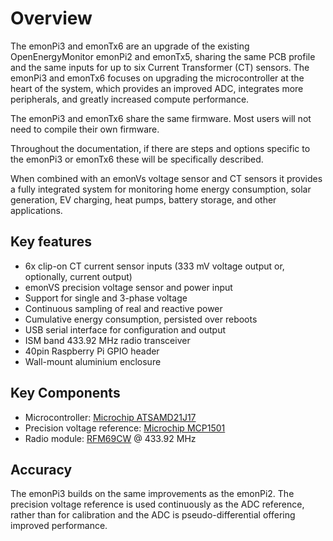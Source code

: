 # Overview

The emonPi3 and emonTx6 are an upgrade of the existing OpenEnergyMonitor emonPi2 and emonTx5, sharing the same PCB profile and the same inputs for up to six Current Transformer (CT) sensors. The emonPi3 and emonTx6 focuses on upgrading the microcontroller at the heart of the system, which provides an improved ADC, integrates more peripherals, and greatly increased compute performance.

The emonPi3 and emonTx6 share the same firmware. Most users will not need to compile their own firmware.

Throughout the documentation, if there are steps and options specific to the emonPi3 or emonTx6 these will be specifically described.

When combined with an emonVs voltage sensor and CT sensors it provides a fully integrated system for monitoring home energy consumption, solar generation, EV charging, heat pumps, battery storage, and other applications.

## Key features

- 6x clip-on CT current sensor inputs (333 mV voltage output or, optionally, current output)
- emonVS precision voltage sensor and power input
- Support for single and 3-phase voltage
- Continuous sampling of real and reactive power
- Cumulative energy consumption, persisted over reboots
- USB serial interface for configuration and output
- ISM band 433.92 MHz radio transceiver
- 40pin Raspberry Pi GPIO header
- Wall-mount aluminium enclosure

## Key Components

- Microcontroller: [Microchip ATSAMD21J17](https://www.microchip.com/en-us/product/atsamd21j17)
- Precision voltage reference: [Microchip MCP1501](https://www.microchip.com/en-us/product/MCP1501)
- Radio module: [RFM69CW](https://www.hoperf.com/modules/rf_transceiver/RFM69CW.html) @ 433.92 MHz

## Accuracy

The emonPi3 builds on the same improvements as the emonPi2. The precision voltage reference is used continuously as the ADC reference, rather than for calibration and the ADC is pseudo-differential offering improved performance.

